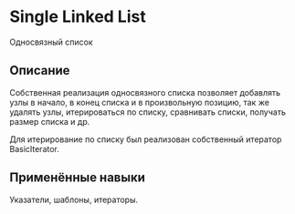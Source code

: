 # Single Linked List
Односвязный список

## Описание
Собственная реализация односвязного списка позволяет добавлять узлы в начало, в конец списка и в произвольную позицию, так же удалять узлы, итерироваться по списку, сравнивать списки, получать размер списка и др.

Для итерирование по списку был реализован собственный итератор BasicIterator.

## Применённые навыки
Указатели, шаблоны, итераторы.
